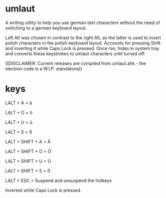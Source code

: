# umlaut

A writing utility to help you use german text characters without the need of switching to a german keyboard layout.

Left Alt was chosen in contrast to the right Alt, as the latter is used to insert polish characters in the polish keyboard layout. Accounts for pressing Shift and inverting it while Caps Lock is pressed. Once ran, hides in system tray and converts these keystrokes to umlaut characters until turned off:

((DISCLAIMER: Current releases are compiled from umlaut.ahk - the electron code is a W.I.P. standalone))

# keys

LALT + A = ä

LALT + O = ö

LALT + U = ü

LALT + S = ß

LALT + SHIFT + A = Ä

LALT + SHIFT + O = Ö

LALT + SHIFT + U = Ü

LALT + SHIFT + S = ẞ

LALT + ESC = Suspend and unsuspend the hotkeys

Inverted while Caps Lock is pressed.
